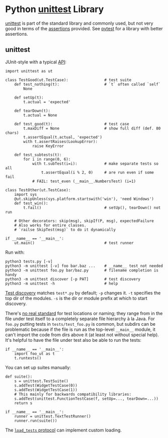 Python [unittest] Library
=========================

[unittest] is part of the standard library and commonly used, but not
very good in terms of the [assertions] provided. See [pytest](pytest.md)
for a library with better assertions.


unittest
--------

JUnit-style with a typical [API][ut-api]:

    import unittest as ut

    class TestGood(ut.TestCase):                # test suite
        def test_nothing(t):                    # `t` often called `self`
            None

        def setUp(t):
            t.actual = 'expected'

        def tearDown(t):
            t.actual = None

        def test_good(t):                       # test case
            t.maxDiff = None                    # show full diff (def. 80 chars)
            t.assertEqual(t.actual, 'expected')
            with t.assertRaises(LookupError):
                raise KeyError

        def test_subtests(t):
            for i in range(0, 6):
                with t.subTest(i=i):            # make separate tests so all
                    t.assertEqual(i % 2, 0)     # are run even if some fail
                # FAIL: test_even (__main__.NumbersTest) (i=1)

    class TestOther(ut.TestCase):
        import sys
        @ut.skipUnless(sys.platform.startswith('win'), 'need Windows')
        def test_win():
            t.fail()                            # setUp(), tearDown() not run

        # Other decorators: skip(msg), skipIf(P, msg), expectedFailure
        # Also works for entire classes.
        # `railse SkipTest(msg)` to do it dynamically

    if __name__ == '__main__':
        ut.main()                               # test runner

Run with:

    python3 tests.py [-v]
    python3 -m unittest [-v] foo bar.baz ...    # __name__ test not needed
    python3 -m unittest foo.py bar/baz.py       # filename completion is handy
    python3 -m unittest discover [-p PAT]       # test discovery
    python3 -m unittest -h                      # help

[Test discovery][ut-disc] matches `test*.py` by default; `-p` changes
it. `-t` specifies the top dir of the modules. `-s` is the dir or
module prefix at which to start discovery.

There's [no real standard][so-where] for test locations or naming;
they range from in the file under test itself to a completely separate
file hierarchy à la Java. For `foo.py` putting tests in
`tests/test_foo.py` is common, but subdirs can be problematic because
if the file is run as the top-level `__main__` module, it can't import
the code from dirs above it (at least not without special help). It's
helpful to have the file under test also be able to run the tests:

    if __name__ == '__main__':
        import foo_ut as t
        t.runtests()

You can set up suites manually:

    def suite():
        s = unittest.TestSuite()
        s.addTest(WidgetTestCase(0))
        s.addTest(WidgetTestCase(1))
        # This mainly for backwards compatibility libraries:
        s.addTest(unittest.FunctionTestCase(f, setUp=..., tearDown=...))
        return s

    if __name__ == '__main__':
        runner = unittest.TextTestRunner()
        runner.run(suite())

The [`load_tests` protocol][ut-load] can implement custom loading.



[unittest]: https://docs.python.org/3/library/unittest.html
[assertions]: https://docs.python.org/3/library/unittest.html#assert-methods
[ut-api]: https://docs.python.org/3/library/unittest.html#classes-and-functions
[ut-disc]: https://docs.python.org/3/library/unittest.html#test-discovery
[so-where]: https://stackoverflow.com/q/61151/107294
[ut-load]: https://docs.python.org/3/library/unittest.html#load-tests-protocol
